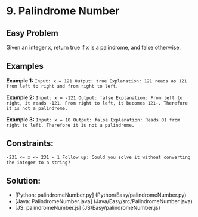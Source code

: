 # 9. Palindrome Number

## Easy Problem

Given an integer x, return true if x is a palindrome, and false otherwise.

## Examples
**Example 1:**
`Input: x = 121
Output: true
Explanation: 121 reads as 121 from left to right and from right to left.`

**Example 2:**
`Input: x = -121
Output: false
Explanation: From left to right, it reads -121. From right to left, it becomes 121-. Therefore it is not a palindrome.`

**Example 3:**
`Input: x = 10
Output: false
Explanation: Reads 01 from right to left. Therefore it is not a palindrome.`
 

## Constraints:
`-231 <= x <= 231 - 1
Follow up: Could you solve it without converting the integer to a string?`

## Solution:
- [Python: palindromeNumber.py] (Python/Easy/palindromeNumber.py)
- [Java: PalindromeNumber.java] (Java/Easy/src/PalindromeNumber.java)
- [JS: palindromeNumber.js] (JS/Easy/palindromeNumber.js)
